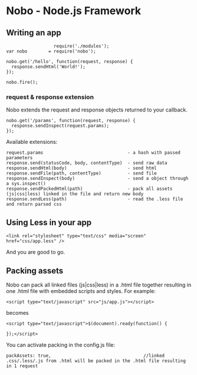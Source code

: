 # Nobo - Node.js Framework

## Writing an app

                      require('./modules');
    var nobo        = require('nobo');
    
    nobo.get('/hello', function(request, response) {
      response.sendHtml('World!');
    });

    nobo.fire();

### request & response extension

Nobo extends the request and response objects returned to your callback.

    nobo.get('/params', function(request, response) {
      response.sendInspect(request.params);
    });

Available extensions:

    request.params                                - a hash with passed parameters
    response.send(statusCode, body, contentType)  - send raw data
    response.sendHtml(body)                       - send html
    response.sendFile(path, contentType)          - send file
    response.sendInspect(body)                    - send a object through a sys.inspect()
    response.sendPackedHtml(path)                 - pack all assets (js|css|less) linked in the file and return new body
    response.sendLess(path)                       - read the .less file and return parsed css
    
## Using Less in your app

    <link rel="stylesheet" type="text/css" media="screen" href="css/app.less" />

And you are good to go.

## Packing assets

Nobo can pack all linked files (js|css|less) in a .html file together resulting in one .html file with embedded scripts and styles. For example:

    <script type="text/javascript" src="js/app.js"></script>

becomes

    <script type="text/javascript">$(document).ready(function() {

    });</script>

You can activate packing in the config.js file:

    packAssets: true,                                   //linked .css/.less/.js from .html will be packed in the .html file resulting in 1 request